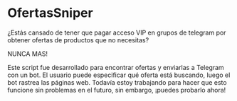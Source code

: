 # OfertasSniper
¿Estás cansado de tener que pagar acceso VIP en grupos de telegram por obtener ofertas de productos que no necesitas?

NUNCA MAS!

Este script fue desarrollado para encontrar ofertas y enviarlas a Telegram con un bot. El usuario puede especificar qué oferta está buscando, luego el bot rastrea las páginas web. Todavía estoy trabajando para hacer que esto funcione sin problemas en el futuro, sin embargo, ¡puedes probarlo ahora!
